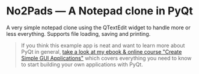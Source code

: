 # No2Pads — A Notepad clone in PyQt

A very simple notepad clone using the QTextEdit widget to handle more or less
everything. Supports file loading, saving and printing.

> If you think this example app is neat and want to learn more about
PyQt in general, [take a look at my ebook & online course
"Create Simple GUI Applications"](https://martinfitzpatrick.name/create-simple-gui-applications)
which covers everything you need to know to start building your own applications with PyQt.
